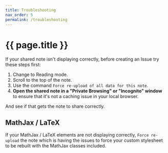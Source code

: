 ```yaml
---
title: Troubleshooting
nav_order: 5
permalink: /troubleshooting
---
```

# {{ page.title }}

If your shared note isn't displaying correctly, before creating an Issue try these steps first:

1. Change to Reading mode.
2. Scroll to the top of the note.
3. Use the command `Force re-upload of all data for this note`.
4. **Open the shared note in a "Private Browsing" or "Incognito" window** to ensure that it's not a caching issue in your local browser.

And see if that gets the note to share correctly.

## MathJax / LaTeX

If your MathJax / LaTeX elements are not displaying correctly, `Force re-upload` the note which is having the issues to force your custom stylesheet to be rebuilt with the MathJax classes included.
